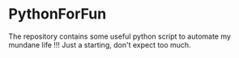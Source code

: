 # PythonForFun
The repository contains some useful python script to automate my mundane life !!! Just a starting, don't expect too much.



